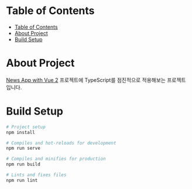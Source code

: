 # Table of Contents
- [Table of Contents](#table-of-contents)
- [About Project](#about-project)
- [Build Setup](#build-setup)

# About Project
[News App with Vue 2](https://github.com/okyungjin/vue2-news) 프로젝트에 TypeScript를 점진적으로 적용해보는 프로젝트입니다.

# Build Setup
```bash
# Project setup
npm install

# Compiles and hot-reloads for development
npm run serve

# Compiles and minifies for production
npm run build

# Lints and fixes files
npm run lint
```
